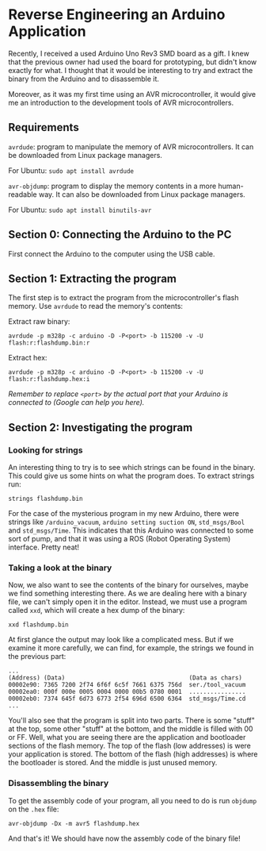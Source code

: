 # Reverse Engineering an Arduino Application

Recently, I received a used Arduino Uno Rev3 SMD board as a gift. I knew that the previous owner had used the board for prototyping, but didn't know exactly for what. I thought that it would be interesting to try and extract the binary from the Arduino and to disassemble it.

Moreover, as it was my first time using an AVR microcontroller, it would give me an introduction to the development tools of AVR microcontrollers.

## Requirements

`avrdude`: program to manipulate the memory of AVR microcontrollers. It can be downloaded from Linux package managers. 

For Ubuntu: `sudo apt install avrdude`

`avr-objdump`: program to display the memory contents in a more human-readable way. It can also be downloaded from Linux package managers. 

For Ubuntu: `sudo apt install binutils-avr`

## Section 0: Connecting the Arduino to the PC

First connect the Arduino to the computer using the USB cable. 

## Section 1: Extracting the program

The first step is to extract the program from the microcontroller's flash memory. Use `avrdude` to read the memory's contents:

Extract raw binary:

`avrdude -p m328p -c arduino -D -P<port> -b 115200 -v -U flash:r:flashdump.bin:r`

Extract hex:

`avrdude -p m328p -c arduino -D -P<port> -b 115200 -v -U flash:r:flashdump.hex:i`

*Remember to replace `<port>` by the actual port that your Arduino is connected to (Google can help you here).*

## Section 2: Investigating the program

### Looking for strings

An interesting thing to try is to see which strings can be found in the binary. This could give us some hints on what the program does. To extract strings run:

`strings flashdump.bin`

For the case of the mysterious program in my new Arduino, there were strings like `/arduino_vacuum`, `arduino setting suction ON`, `std_msgs/Bool` and `std_msgs/Time`. This indicates that this Arduino was connected to some sort of pump, and that it was using a ROS (Robot Operating System) interface. Pretty neat!

### Taking a look at the binary

Now, we also want to see the contents of the binary for ourselves, maybe we find something interesting there. As we are dealing here with a binary file, we can't simply open it in the editor. Instead, we must use a program called `xxd`, which will create a hex dump of the binary:

`xxd flashdump.bin`

At first glance the output may look like a complicated mess. But if we examine it more carefully, we can find, for example, the strings we found in the previous part:

```
...
(Address) (Data)                                   (Data as chars)
00002e90: 7365 7200 2f74 6f6f 6c5f 7661 6375 756d  ser./tool_vacuum
00002ea0: 000f 000e 0005 0004 0000 00b5 0780 0001  ................
00002eb0: 7374 645f 6d73 6773 2f54 696d 6500 6364  std_msgs/Time.cd
...
```

You'll also see that the program is split into two parts. There is some "stuff" at the top, some other "stuff" at the bottom, and the middle is filled with 00 or FF. Well, what you are seeing there are the application and bootloader sections of the flash memory. The top of the flash (low addresses) is were your application is stored. The bottom of the flash (high addresses) is where the bootloader is stored. And the middle is just unused memory.

### Disassembling the binary

To get the assembly code of your program, all you need to do is run `objdump` on the `.hex` file:

`avr-objdump -Dx -m avr5 flashdump.hex`

And that's it! We should have now the assembly code of the binary file!

